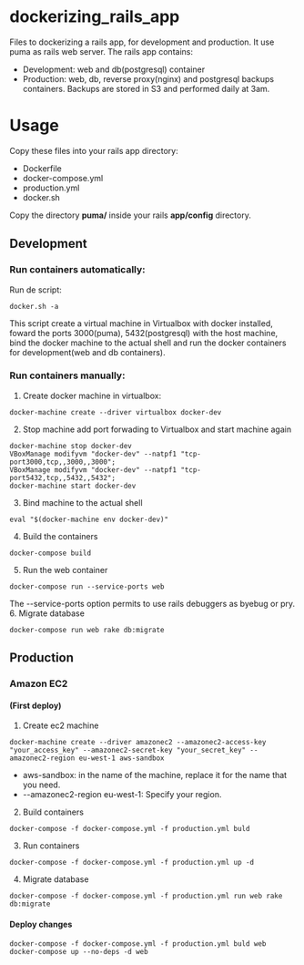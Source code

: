 # dockerizing_rails_app
Files to dockerizing a rails app, for development and production. It use puma as rails web server. The rails app contains:
- Development: web and db(postgresql) container
- Production:  web, db, reverse proxy(nginx) and postgresql backups containers. Backups are stored in S3 and performed daily at 3am.

# Usage
Copy these files into your rails app directory:
* Dockerfile
* docker-compose.yml
* production.yml
* docker.sh

Copy the directory **puma/** inside your rails **app/config** directory.

## Development
### Run containers automatically:
Run de script:
```
docker.sh -a
```
This script create a virtual machine in Virtualbox with docker installed, foward the ports 3000(puma), 5432(postgresql) with the host machine,
bind the docker machine to the actual shell and run the docker containers for development(web and db containers).

### Run containers manually:
1. Create docker machine in virtualbox:
```
docker-machine create --driver virtualbox docker-dev
```
2. Stop machine add port forwading to Virtualbox and start machine again
```
docker-machine stop docker-dev
VBoxManage modifyvm "docker-dev" --natpf1 "tcp-port3000,tcp,,3000,,3000";
VBoxManage modifyvm "docker-dev" --natpf1 "tcp-port5432,tcp,,5432,,5432";
docker-machine start docker-dev
```
3. Bind machine to the actual shell
```
eval "$(docker-machine env docker-dev)"
```
4. Build the containers
```
docker-compose build
```
5. Run the web container
```
docker-compose run --service-ports web
```
The --service-ports option permits to use rails debuggers as byebug or pry.
6. Migrate database
```
docker-compose run web rake db:migrate
```

## Production

### Amazon EC2 
#### (First deploy)
1. Create ec2 machine
```
docker-machine create --driver amazonec2 --amazonec2-access-key "your_access_key" --amazonec2-secret-key "your_secret_key" --amazonec2-region eu-west-1 aws-sandbox
```
- aws-sandbox: in the name of the machine, replace it for the name that you need.
- --amazonec2-region eu-west-1: Specify your region.
2. Build containers
```
docker-compose -f docker-compose.yml -f production.yml buld
```
3. Run containers
```
docker-compose -f docker-compose.yml -f production.yml up -d
```
4. Migrate database
```
docker-compose -f docker-compose.yml -f production.yml run web rake db:migrate
```

#### Deploy changes
```
docker-compose -f docker-compose.yml -f production.yml buld web
docker-compose up --no-deps -d web
```
